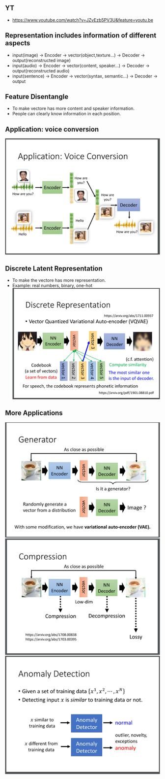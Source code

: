 ## YT  
  * https://www.youtube.com/watch?v=JZvEzb5PV3U&feature=youtu.be  

## Representation includes information of different aspects  
  * input(image) -> Encoder -> vector(object,texture...) -> Decoder -> output(reconstructed image)  
  * input(audio) -> Encoder -> vector(content, speaker...) -> Decoder -> output(reconstructed audio)  
  * input(sentence) -> Encoder -> vector(syntax, semantic...) -> Decoder -> output  

## Feature Disentangle  
  * To make vectore has more content and speaker information.  
  * People can clearly know information in each position.  

## Application: voice conversion  
![Image of Yaktocat](https://github.com/ting-chih/NTU-ML2021spring/blob/main/image/voice%20conversion.png)  

## Discrete Latent Representation  
 * To make the vectore has more representation.  
 * Example: real numbers, binary, one-hot  
![Image of Yaktocat](https://github.com/ting-chih/NTU-ML2021spring/blob/main/image/discrete%20representation.png)  

## More Applications  
![Image of Yaktocat](https://github.com/ting-chih/NTU-ML2021spring/blob/main/image/auto-encodr%20generator.png)  
![Image of Yaktocat](https://github.com/ting-chih/NTU-ML2021spring/blob/main/image/auto-encoder%20compression.png)  
![Image of Yaktocat](https://github.com/ting-chih/NTU-ML2021spring/blob/main/image/auto-encoder%20anomaly%20detection.png)  
